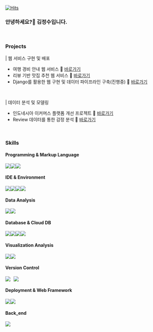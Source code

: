 [![Hits](https://hits.seeyoufarm.com/api/count/incr/badge.svg?url=https%3A%2F%2Fgithub.com%2FKIMJEONGSU&count_bg=%2379C83D&title_bg=%23555555&icon=&icon_color=%23E7E7E7&title=hits&edge_flat=false)](https://hits.seeyoufarm.com)

### 안녕하세요?👋 김정수입니다.

<br>

### Projects
| 웹 서비스 구현 및 배포
- 여행 경비 안내 웹 서비스 🔗 [바로가기](https://github.com/KIMJEONGSU/js_portfolio/tree/main/travel)
- 리뷰 기반 맛집 추천 웹 서비스 🔗 [바로가기](https://github.com/KIMJEONGSU/js_portfolio/tree/main/restaurant)
- Django를 활용한 웹 구현 및 데이터 파이프라인 구축(진행중) 🔗 [바로가기](https://github.com/KIMJEONGSU/pipeline)

<br>

| 데이터 분석 및 모델링
- 인도네시아 이커머스 플랫폼 개선 프로젝트 🔗 [바로가기](https://github.com/KIMJEONGSU/js_portfolio/tree/main/ecommerce)
- Review 데이터를 통한 감정 분석 🔗 [바로가기](https://github.com/KIMJEONGSU/js_portfolio/tree/main/review)


<br>

### Skills 
<h4>Programming & Markup Language</h4>
<div style="display: flex;">
  <img src="https://img.shields.io/badge/python-3776AB?style=for-the-badge&logo=python&logoColor=white">
  <img src="https://img.shields.io/badge/javascript-F7DF1E?style=for-the-badge&logo=javascript&logoColor=white">
  <img src="https://img.shields.io/badge/html5-E34F26?style=for-the-badge&logo=html5&logoColor=white">
</div>

<h4>IDE & Environment</h4>
<div style="display: flex;">
  <img src="https://img.shields.io/badge/docker-2496ED?style=for-the-badge&logo=docker&logoColor=white">
  <img src="https://img.shields.io/badge/Visual Studio-5C2D91?style=for-the-badge&logo=docker&logoColor=white">
  <img src="https://img.shields.io/badge/Jupyter-F37626?style=for-the-badge&logo=docker&logoColor=white">
  <img src="https://img.shields.io/badge/Anaconda-44A833?style=for-the-badge&logo=docker&logoColor=white">
</div>

<h4>Data Analysis</h4>
<div style="display: flex;">
  <img src="https://img.shields.io/badge/pandas-150458?style=for-the-badge&logo=docker&logoColor=white">
  <img src="https://img.shields.io/badge/NumPy-013243?style=for-the-badge&logo=docker&logoColor=white">
</div>

<h4>Database & Cloud DB</h4>
<div style="display: flex;">
  <img src="https://img.shields.io/badge/postgresql-4169E1?style=for-the-badge&logo=postgresql&logoColor=white">
  <img src="https://img.shields.io/badge/googlecloud-4285F4?style=for-the-badge&logo=googlecloud&logoColor=white">
  <img src="https://img.shields.io/badge/mongodb-47A248?style=for-the-badge&logo=mongodb&logoColor=white">
  <img src="https://img.shields.io/badge/mysql-4479A1?style=for-the-badge&logo=mysql&logoColor=white">
</div>

<h4>Visualization Analysis</h4>
<div style="display: flex;">
  <img src="https://img.shields.io/badge/metabase-509EE3?style=for-the-badge&logo=metabase&logoColor=white">
  <img src="https://img.shields.io/badge/Looker-4285F4?style=for-the-badge&logo=metabase&logoColor=white">
</div>

<h4>Version Control</h4>
<div style="display: flex;">
  <img src="https://img.shields.io/badge/github-181717?style=for-the-badge&logo=github&logoColor=white" style="margin-right: 10px;">
  <img src="https://img.shields.io/badge/git-F05032?style=for-the-badge&logo=git&logoColor=white">
</div>

<h4>Deployment & Web Framework</h4>
<div style="display: flex;">
  <img src="https://img.shields.io/badge/flask-000000?style=for-the-badge&logo=flask&logoColor=white">
  <img src="https://img.shields.io/badge/Bootstrap-7952B3?style=for-the-badge&logo=flask&logoColor=white">
</div>

<h4>Back_end</h4>
<div style="display: flex;">
  <img src="https://img.shields.io/badge/amazonec2-FF9900?style=for-the-badge&logo=amazonec2&logoColor=white">
</div>


<!--


<img src="https://img.shields.io/badge/기술이름-#제외색상번호?style=for-the-badge&logo=아이콘이름&logoColor=white">
<img src="https://img.shields.io/badge/기술이름-#제외색상번호?style=for-the-badge&logo=아이콘이름&logoColor=white">
<img src="https://img.shields.io/badge/기술이름-#제외색상번호?style=for-the-badge&logo=아이콘이름&logoColor=white"> 
https://simpleicons.org/?q=flask


<br>

<h2>Score</h2> 

![Anurag's GitHub stats](https://github-readme-stats.vercel.app/api?username=KIMJEONGSU&show_icons=true&theme=radical)

-->

